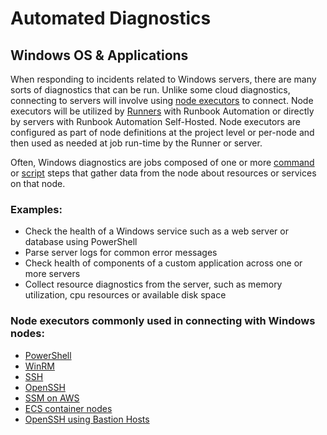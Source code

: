 # Automated Diagnostics

## Windows OS & Applications
When responding to incidents related to Windows servers, there are many sorts of diagnostics that can be run. 
Unlike some cloud diagnostics, connecting to servers will involve using [node executors](/manual/projects/node-execution/builtin.html) to connect. 
Node executors will be utilized by [Runners](/administration/runner/#runner-on-windows-os) with Runbook Automation or directly by servers with Runbook Automation Self-Hosted.
Node executors are configured as part of node definitions at the project level or per-node and then used as needed at job run-time by the Runner or server.  

Often, Windows diagnostics are jobs composed of one or more [command](/manual/node-steps/builtin.html#command-step) or [script](/manual/node-steps/builtin.html#script-step) steps that gather data from the node about resources or services on that node.

### Examples:
* Check the health of a Windows service such as a web server or database using PowerShell
* Parse server logs for common error messages
* Check health of components of a custom application across one or more servers
* Collect resource diagnostics from the server, such as memory utilization, cpu resources or available disk space

### Node executors commonly used in connecting with Windows nodes:
* [PowerShell](/manual/projects/node-execution/powershell.html)
* [WinRM](/learning/howto/configuring-windows-nodes.html#running-jobs-on-windows-nodes)
* [SSH](/manual/projects/node-execution/ssh.html)
* [OpenSSH](/manual/projects/node-execution/openssh.html)
* [SSM on AWS](/manual/projects/node-execution/aws-ssm.html)
* [ECS container nodes](/manual/projects/node-execution/aws-ecs.html)
* [OpenSSH using Bastion Hosts](/manual/projects/node-execution/bastionssh.html)